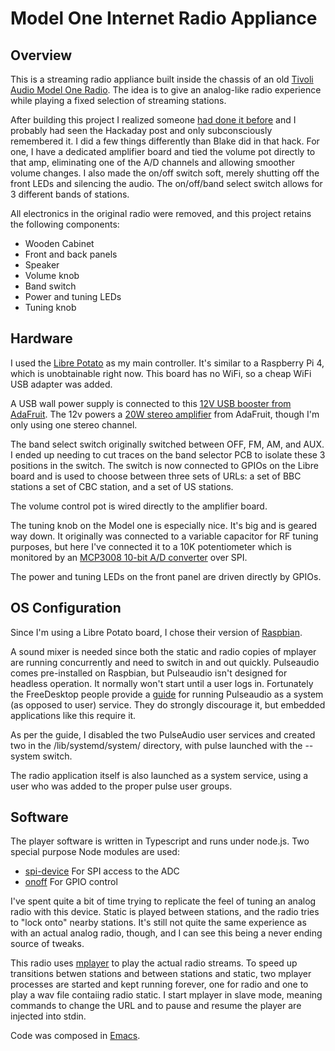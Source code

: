 # Model One Internet Radio Appliance

## Overview
This is a streaming radio appliance built inside the chassis of an old [Tivoli Audio Model One Radio](https://tivoliaudio.com/products/model-one-classic-retro-am-fm-table-radio).  The idea is to give 
an analog-like radio experience while playing a fixed selection of streaming stations.

After building this project I realized someone [had done it before](https://hackaday.com/2022/09/22/simple-internet-radio-transplant/) and I probably had seen the Hackaday post and only 
subconsciously remembered it.
I did a few things differently than Blake did in that hack.  For one, I have a dedicated amplifier board and tied the volume pot directly to that amp, eliminating one of the A/D channels
and allowing smoother volume changes. I also made the on/off switch soft, merely shutting off the front LEDs and silencing the audio.  The on/off/band select switch allows for 3 different
bands of stations.

All electronics in the original radio were removed, and this project retains the following components:

- Wooden Cabinet
- Front and back panels
- Speaker
- Volume knob
- Band switch
- Power and tuning LEDs
- Tuning knob


## Hardware
I used the [Libre Potato](https://libre.computer/products/aml-s905x-cc/) as my main controller. It's similar to a Raspberry Pi 4, which is unobtainable right now.  This board has no WiFi, so a cheap WiFi USB adapter was added.

A USB wall power supply is connected to this [12V USB booster from AdaFruit](https://www.adafruit.com/product/2778).  The 12v powers a [20W stereo amplifier](https://www.adafruit.com/product/1752) from AdaFruit, though I'm only using one stereo channel.

The band select switch originally switched between OFF, FM, AM, and AUX. I ended up needing to cut traces on the band selector PCB to isolate these 3 positions in the switch.  The switch is now connected to GPIOs on the Libre board and is used to choose between three sets of URLs: a set of BBC stations a set of CBC station, and a set of US stations.

The volume control pot is wired directly to the amplifier board.

The tuning knob on the Model one is especially nice. It's big and is geared way down.  It originally was connected to a variable capacitor for RF tuning purposes, but here I've connected it to a 10K potentiometer which is monitored by an [MCP3008 10-bit A/D converter](https://www.adafruit.com/product/856) over SPI.

The power and tuning LEDs on the front panel are driven directly by GPIOs.

## OS Configuration
Since I'm using a Libre Potato board, I chose their version of [Raspbian](https://hub.libre.computer/t/raspbian-11-bullseye-for-libre-computer-boards/82). 

A sound mixer is needed since both the static and radio copies of mplayer are running concurrently and need to switch in and out quickly. Pulseaudio comes pre-installed on Raspbian, but Pulseaudio
isn't designed for headless operation. It normally won't start until a user logs in.  Fortunately the FreeDesktop people provide a [guide](https://www.freedesktop.org/wiki/Software/PulseAudio/Documentation/User/SystemWide/)
for running Pulseaudio as a system (as opposed to user) service.  They do strongly discourage it, but embedded applications like this require it.

As per the guide, I disabled the two PulseAudio user services and created two in the /lib/systemd/system/ directory, with pulse launched with the --system switch.

The radio application itself is also launched as a system service, using a user who was added to the proper pulse user groups.


## Software

The player software is written in Typescript and runs under node.js.  Two special purpose Node modules are used:

- [spi-device](https://www.npmjs.com/package/spi-device) For SPI access to the ADC
- [onoff](https://www.npmjs.com/package/onoff) For GPIO control

I've spent quite a bit of time trying to replicate the feel of tuning an analog radio with this device. Static is played between stations, and the radio tries to "lock onto" nearby stations.  It's still not quite the same experience as with an actual analog radio, though, and I can see this being a never ending source of tweaks.

This radio uses [mplayer](http://www.mplayerhq.hu) to play the actual radio streams. To speed up transitions betwen stations and between stations and static, two mplayer processes are started and kept running forever, one for radio and one to play a wav file contaiing radio static. I start mplayer in slave mode, meaning commands to change the URL and to pause and resume the player are injected into stdin.

Code was composed in [Emacs](https://www.gnu.org/software/emacs/).



